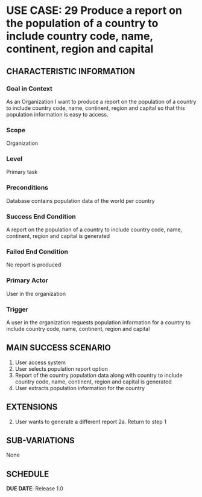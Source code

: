 # USE CASE: 29  Produce a report on the population of a country to include country code, name, continent, region and capital

## CHARACTERISTIC INFORMATION

### Goal in Context

As an Organization I want to produce a report on the population of a country to include country code, name, continent, region and capital so that this population information is easy to access.

### Scope

Organization

### Level

Primary task

### Preconditions

Database contains population data of the world per country

### Success End Condition

A report on the population of a country to include country code, name, continent, region and capital is generated

### Failed End Condition

No report is produced

### Primary Actor

User in the organization

### Trigger

A user in the organization requests population information for a country to include country code, name, continent, region and capital

## MAIN SUCCESS SCENARIO
1. User access system
2. User selects population report option
3. Report of the country population data along with country to include country code, name, continent, region and capital is generated
4. User extracts population information for the country


## EXTENSIONS
2. User wants to generate a different report
   2a. Return to step 1


## SUB-VARIATIONS

None

## SCHEDULE

**DUE DATE**: Release 1.0